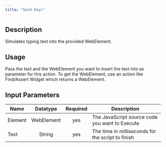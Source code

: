 ```yaml
---
title: "Send Keys"
---
```

## Description
Simulates typing text into the provided WebElement.

## Usage
Pass the text and the WebElement you want to insert the text into as parameter for this action. To get the WebElement, use an action like Find/Assert Widget which returns a WebElement.

## Input Parameters
Name | Datatype | Required | Description
---- |:--------:| :-------:|---------------
Element | WebElement | yes | The JavaScript source code you want to Execute
Text | String | yes | The time in milliseconds for the script to finish
